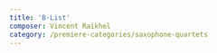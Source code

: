 ```yaml
---
title: 'B-List'
composer: Vincent Raikhel
category: /premiere-categories/saxophone-quartets
---
```

